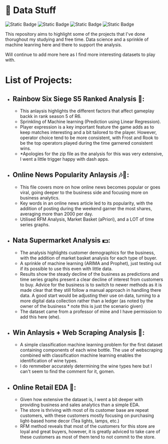 # 🦆 Data Stuff 

![Static Badge](https://img.shields.io/badge/python-gray) ![Static Badge](https://img.shields.io/badge/jupyter-gray) ![Static Badge](https://img.shields.io/badge/machine_learning-gray) ![Static Badge](https://img.shields.io/badge/data_analysis-gray)

This repository aims to highlight some of the projects that I've done thorughout my studying and free time. 
Data science and a sprinkle of machine leanring here and there to support the analysis. 

Will continue to add more here as I find more interesting datasets to play with.

# List of Projects:
  - ## Rainbow Six Siege S5 Ranked Analysis 🔫:
    - This anlaysis highlights the different factors that affect gameplay backk in rank season 5 of R6.
    - Sprinkling of Machine learning (Prediction using Linear Regression).
    - Player expression is a key important feature the game adds as to keep matches interesting and a bit tailored to the player. However, operator choice tend to be more consistent, with Frost and Rook to be the top operators played during the time garnered consistent wins. 
    - *Apologies for the zip file as the analysis for this was very extensive, I went a little trigger happy with dash apps. 

  - ## Online News Popularity Anlaysis 🎶👗:
    - This file covers more on how online news becomes popular or goes viral, going deeper to the business side and focusing more on business analytics.
    - Key words in an online news article led to its popularity, with the addition of posting during the weekend garner the most shares, averaging more than 2000 per day. 
    - Utilised RFM Analysis, Market Basket (aPriori), and a LOT of time series graphs.

  - ## Nata Supermarket Analysis 💵:
    - The analysis highlights customer demographics for the business, with the addition of market basket analysis for each type of buyer.
    - A sprinkle of machine learning (ARIMA and Prophet), just testing out if its possible to use this even with little data.
    - Results show the steady decline of the business as predictions and time series graphs present a clear decline of interest from customers to buy. Advice for the business is to switch to newer methods as it is made clear that they still follow a manual approach in handling there data. A good start would be adjusting their use on data, turning to a more digital data collection rather than a ledger (as noted by the owner of the business * note this is just the scenario given)
    - The dataset came from a professor of mine and I have permission to add this here (ehe).
   
  - ## Win Anlaysis + Web Scraping Analysis 🍷:
    - A simple classification machine learning problem for the first dataset containing components of each wine bottle. The use of webscraping combined with classification machine learning enables the identification of wine types.
    - I do remmeber accurately determining the wine types here but I can't seem to find the comment for it, gomen.
   
  - ## Online Retail EDA 👚:
    - Given how extensive the dataset is, I went a bit deeper with providing business and sales analytics than a simple EDA.
    - The store is thriving with most of its customer base are repeat customers, with these customers mostly focusing on purchasing light-based home decor (Tea lights, lamps, etc.)
    - RFM method reveals that most of the customers for this store are loyal and great buyers, however, it is greatly adviced to take care of these customers as most of them tend to not commit to the store.
   

